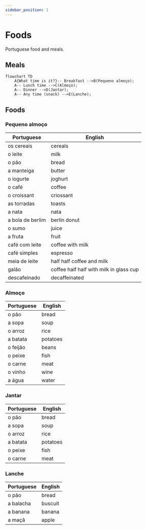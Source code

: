 ```yaml
---
sidebar_position: 1
---
```


# Foods

Portuguese food and meals.

## Meals

```mermaid
flowchart TD
    A{What time is it?}-- Breakfast -->B(Pequeno almoço);
    A-- Lunch time -->C(Almoço);
    A-- Dinner -->D(Jantar);
    A-- Any time (snack) -->E(Lanche);
```

## Foods

### Pequeno almoço

| Portuguese       | English                                 |
| ---------------- | --------------------------------------- |
| os cereais       | cereals                                 |
| o leite          | milk                                    |
| o pão            | bread                                   |
| a manteiga       | butter                                  |
| o iogurte        | joghurt                                 |
| o café           | coffee                                  |
| o croissant      | criossant                               |
| as torradas      | toasts                                  |
| a nata           | nata                                    |
| a bola de berlim | berlin donut                            |
| o sumo           | juice                                   |
| a fruta          | fruit                                   |
| café com leite   | coffee with milk                        |
| café simples     | espresso                                |
| meia de leite    | half half coffee and milk               |
| galão            | coffee half half with milk in glass cup |
| descafeinado     | decaffeinated                           |

### Almoço

| Portuguese | English  |
| ---------- | -------- |
| o pão      | bread    |
| a sopa     | soup     |
| o arroz    | rice     |
| a batata   | potatoes |
| o feijão   | beans    |
| o peixe    | fish     |
| o carne    | meat     |
| o vinho    | wine     |
| a água     | water    |

### Jantar

| Portuguese | English  |
| ---------- | -------- |
| o pão      | bread    |
| a sopa     | soup     |
| o arroz    | rice     |
| a batata   | potatoes |
| o peixe    | fish     |
| o carne    | meat     |

### Lanche

| Portuguese | English |
| ---------- | ------- |
| o pão      | bread   |
| a balacha  | buscuit |
| a banana   | banana  |
| a maçã     | apple   |
